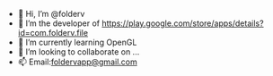 - 👋 Hi, I’m @folderv
- 👀 I’m the developer of https://play.google.com/store/apps/details?id=com.folderv.file
- 🌱 I’m currently learning OpenGL
- 💞️ I’m looking to collaborate on ...
- 📫 Email:foldervapp@gmail.com

<!---
folderv/folderv is a ✨ special ✨ repository because its `README.md` (this file) appears on your GitHub profile.
You can click the Preview link to take a look at your changes.
--->
